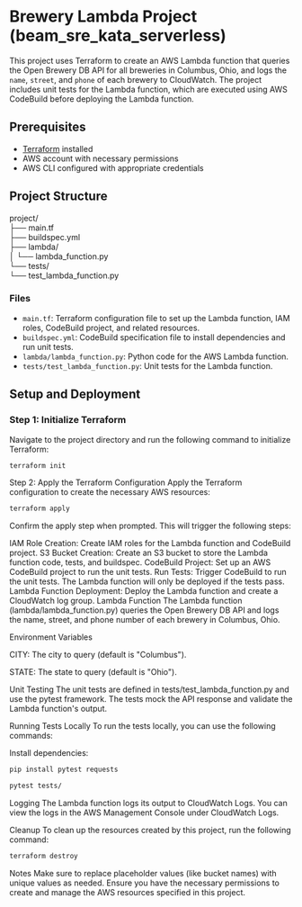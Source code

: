 # Brewery Lambda Project (beam_sre_kata_serverless)

This project uses Terraform to create an AWS Lambda function that queries the Open Brewery DB API for all breweries in Columbus, Ohio, and logs the `name`, `street`, and `phone` of each brewery to CloudWatch. The project includes unit tests for the Lambda function, which are executed using AWS CodeBuild before deploying the Lambda function.

## Prerequisites

- [Terraform](https://www.terraform.io/downloads.html) installed
- AWS account with necessary permissions
- AWS CLI configured with appropriate credentials

## Project Structure

project/  
├── main.tf  
├── buildspec.yml  
├── lambda/  
│ └── lambda_function.py  
└── tests/  
└── test_lambda_function.py  

### Files

- `main.tf`: Terraform configuration file to set up the Lambda function, IAM roles, CodeBuild project, and related resources.
- `buildspec.yml`: CodeBuild specification file to install dependencies and run unit tests.
- `lambda/lambda_function.py`: Python code for the AWS Lambda function.
- `tests/test_lambda_function.py`: Unit tests for the Lambda function.

## Setup and Deployment

### Step 1: Initialize Terraform

Navigate to the project directory and run the following command to initialize Terraform:

```bash
terraform init
```
Step 2: Apply the Terraform Configuration
Apply the Terraform configuration to create the necessary AWS resources:

```bash
terraform apply
```

Confirm the apply step when prompted. This will trigger the following steps:

IAM Role Creation: Create IAM roles for the Lambda function and CodeBuild project.
S3 Bucket Creation: Create an S3 bucket to store the Lambda function code, tests, and buildspec.
CodeBuild Project: Set up an AWS CodeBuild project to run the unit tests.
Run Tests: Trigger CodeBuild to run the unit tests. The Lambda function will only be deployed if the tests pass.
Lambda Function Deployment: Deploy the Lambda function and create a CloudWatch log group.
Lambda Function
The Lambda function (lambda/lambda_function.py) queries the Open Brewery DB API and logs the name, street, and phone number of each brewery in Columbus, Ohio.

Environment Variables

CITY: The city to query (default is "Columbus").

STATE: The state to query (default is "Ohio").

Unit Testing
The unit tests are defined in tests/test_lambda_function.py and use the pytest framework. The tests mock the API response and validate the Lambda function's output.

Running Tests Locally
To run the tests locally, you can use the following commands:

Install dependencies:
```bash
pip install pytest requests
```
```bash
pytest tests/
```
Logging
The Lambda function logs its output to CloudWatch Logs. You can view the logs in the AWS Management Console under CloudWatch Logs.

Cleanup
To clean up the resources created by this project, run the following command:
```bash
terraform destroy
```
Notes
Make sure to replace placeholder values (like bucket names) with unique values as needed.
Ensure you have the necessary permissions to create and manage the AWS resources specified in this project.





